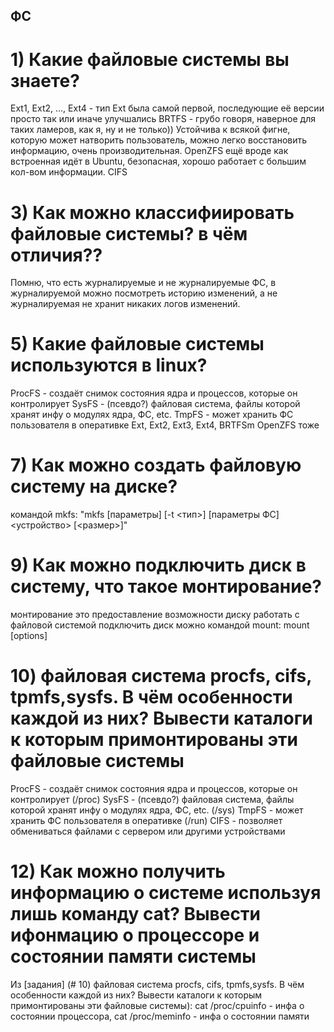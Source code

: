 ## ФС

# 1) Какие файловые системы вы знаете?
   Ext1, Ext2, ..., Ext4 - тип Ext была самой первой, последующие её версии просто так или иначе улучшались
   BRTFS - грубо говоря, наверное для таких ламеров, как я, ну и не только)) Устойчива к всякой фигне, которую может натворить пользователь, можно легко восстановить информацию, очень производительная.
   OpenZFS ещё вроде как встроенная идёт в Ubuntu, безопасная, хорошо работает с большим кол-вом информации.
   CIFS
# 3) Как можно классифиировать файловые системы? в чём отличия??
   Помню, что есть журналируемые и не журналируемые ФС, в журналируемой можно посмотреть историю изменений, а не журналируемая не хранит никаких логов изменений.
# 5) Какие файловые системы используются в linux?
   ProcFS - создаёт снимок состояния ядра и процессов, которые он контролирует
   SysFS - (псевдо?) файловая система, файлы которой хранят инфу о модулях ядра, ФС, etc.
   TmpFS - может хранить ФС пользователя в оперативке
   Ext, Ext2, Ext3, Ext4, BRTFSm OpenZFS тоже
# 7) Как можно создать файловую систему на диске?
   командой mkfs: "mkfs [параметры] [-t <тип>] [параметры ФС] <устройство> [<размер>]"
# 9) Как можно подключить диск в систему, что такое монтирование?
  монтирование это предоставление возможности диску работать с файловой системой
   подключить диск можно командой mount: mount [options] <source> <directory>
# 10) файловая система procfs, cifs, tpmfs,sysfs. В чём особенности каждой из них? Вывести каталоги к которым примонтированы эти файловые системы
  ProcFS - создаёт снимок состояния ядра и процессов, которые он контролирует (/proc)
  SysFS - (псевдо?) файловая система, файлы которой хранят инфу о модулях ядра, ФС, etc. (/sys)
  TmpFS - может хранить ФС пользователя в оперативке (/run)
  CIFS - позволяет обмениваться файлами с сервером или другими устройствами
# 12) Как можно получить информацию о системе используя лишь команду cat? Вывести ифонмацию о процессоре и состоянии памяти системы
Из [задания] (# 10) файловая система procfs, cifs, tpmfs,sysfs. В чём особенности каждой из них? Вывести каталоги к которым примонтированы эти файловые системы): 
cat /proc/cpuinfo - инфа о состоянии процессора, cat /proc/meminfo - инфа о состоянии памяти
